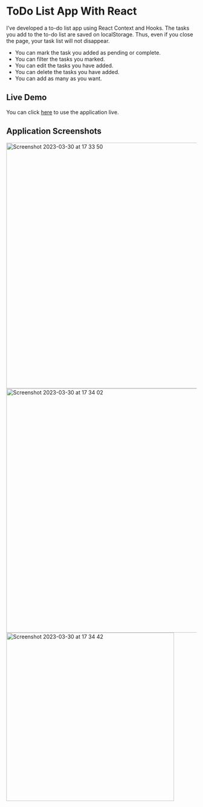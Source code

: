 # ToDo List App With React 

I’ve developed a to-do list app using React Context and Hooks. The tasks you add to the to-do list are saved on localStorage. Thus, even if you close the page, your task list will not disappear.

- You can mark the task you added as pending or complete.
- You can filter the tasks you marked.
- You can edit the tasks you have added.
- You can delete the tasks you have added.
- You can add as many as you want.

## Live Demo
You can click [here](https://todo.yasinakbulut.com) to use the application live.

## Application Screenshots
<img width="648" alt="Screenshot 2023-03-30 at 17 33 50" src="https://user-images.githubusercontent.com/62993659/229102688-8ae74268-1b58-4b78-98db-45f07b6f0cc4.png">
<img width="644" alt="Screenshot 2023-03-30 at 17 34 02" src="https://user-images.githubusercontent.com/62993659/229102721-7623cfa1-5311-475d-ac7f-718cb2e032ac.png">
<img width="444" alt="Screenshot 2023-03-30 at 17 34 42" src="https://user-images.githubusercontent.com/62993659/229102733-99618e4a-5280-4a1e-bc71-f416b81395d7.png">
